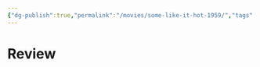 ```yaml
---
{"dg-publish":true,"permalink":"/movies/some-like-it-hot-1959/","tags":["movies"],"created":"2024-06-18","updated":"2024-06-18"}
---
```



# Review

